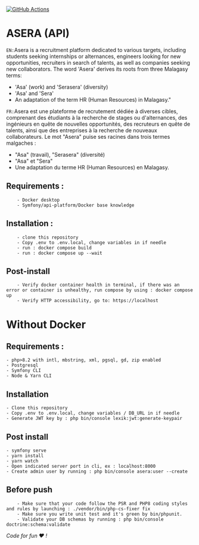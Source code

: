 [![GitHub Actions](https://github.com/a-sera-org/asera-api/workflows/a-sera-ci/badge.svg)](https://github.com/a-sera-org/asera-api/actions?workflow=a-sera-ci)

# ASERA (API)
`EN:`Asera is a recruitment platform dedicated to various targets, including students seeking internships or alternances, engineers looking for new opportunities, recruiters in search of talents, as well as companies seeking new collaborators. The word 'Asera' derives its roots from three Malagasy terms:
- 'Asa' (work) and 'Serasera' (diversity)
- 'Asa' and 'Sera'
- An adaptation of the term HR (Human Resources) in Malagasy."

`FR:`Asera est une plateforme de recrutement dédiée à diverses cibles, comprenant des étudiants à la recherche de stages ou d'alternances, des ingénieurs en quête de nouvelles opportunités, des recruteurs en quête de talents, ainsi que des entreprises à la recherche de nouveaux collaborateurs.
Le mot "Asera" puise ses racines dans trois termes malgaches : 
- "Asa" (travail), "Serasera" (diversité)
- "Asa" et "Sera"
- Une adaptation du terme HR (Human Resources) en Malagasy.

## Requirements :
```
    - Docker desktop
    - Symfony/api-platform/Docker base knowledge
```

## Installation :
```
    - clone this repository
    - Copy .env to .env.local, change variables in if needle
    - run : docker compose build
    - run : docker compose up --wait
```

## Post-install
```
    - Verify docker container health in terminal, if there was an error or container is unhealthy, run compose by using : docker compose up
    - Verify HTTP accessibility, go to: https://localhost
```

# Without Docker
## Requirements :

```
- php>8.2 with intl, mbstring, xml, pgsql, gd, zip enabled
- Postgresql
- Symfony CLI
- Node & Yarn CLI
```

## Installation
```
- Clone this repository
- Copy .env to .env.local, change variables / DB_URL in if needle
- Generate JWT key by : php bin/console lexik:jwt:generate-keypair
```

## Post install
```
- symfony serve
- yarn install
- yarn watch
- Open indicated server port in cli, ex : localhost:8000 
- Create admin user by running : php bin/console asera:user --create
```


## Before push
```
    - Make sure that your code follow the PSR and PHP8 coding styles and rules by launching : ./vendor/bin/php-cs-fixer fix
    - Make sure you write unit test and it's green by bin/phpunit.
    - Validate your DB schemas by running : php bin/console doctrine:schema:validate
```

*Code for fun :heart: !*
